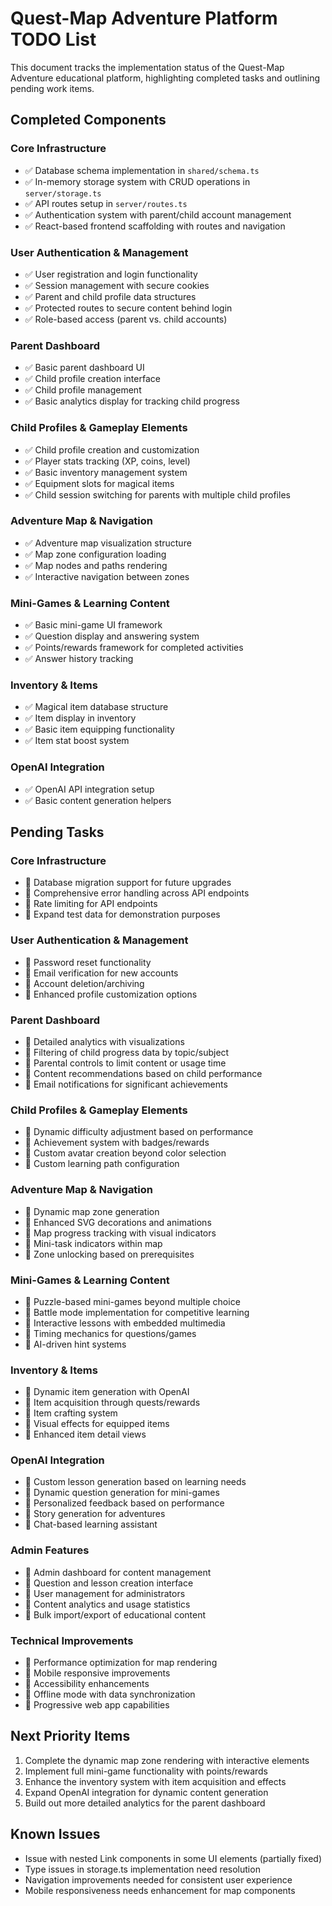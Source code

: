# Quest-Map Adventure Platform TODO List

This document tracks the implementation status of the Quest-Map Adventure educational platform, highlighting completed tasks and outlining pending work items.

## Completed Components

### Core Infrastructure
- ✅ Database schema implementation in `shared/schema.ts`
- ✅ In-memory storage system with CRUD operations in `server/storage.ts`
- ✅ API routes setup in `server/routes.ts`
- ✅ Authentication system with parent/child account management
- ✅ React-based frontend scaffolding with routes and navigation

### User Authentication & Management
- ✅ User registration and login functionality
- ✅ Session management with secure cookies
- ✅ Parent and child profile data structures
- ✅ Protected routes to secure content behind login
- ✅ Role-based access (parent vs. child accounts)

### Parent Dashboard
- ✅ Basic parent dashboard UI
- ✅ Child profile creation interface
- ✅ Child profile management
- ✅ Basic analytics display for tracking child progress

### Child Profiles & Gameplay Elements
- ✅ Child profile creation and customization
- ✅ Player stats tracking (XP, coins, level)
- ✅ Basic inventory management system
- ✅ Equipment slots for magical items
- ✅ Child session switching for parents with multiple child profiles

### Adventure Map & Navigation
- ✅ Adventure map visualization structure
- ✅ Map zone configuration loading
- ✅ Map nodes and paths rendering
- ✅ Interactive navigation between zones

### Mini-Games & Learning Content
- ✅ Basic mini-game UI framework
- ✅ Question display and answering system
- ✅ Points/rewards framework for completed activities
- ✅ Answer history tracking

### Inventory & Items
- ✅ Magical item database structure
- ✅ Item display in inventory
- ✅ Basic item equipping functionality
- ✅ Item stat boost system

### OpenAI Integration
- ✅ OpenAI API integration setup
- ✅ Basic content generation helpers

## Pending Tasks

### Core Infrastructure
- 🔲 Database migration support for future upgrades
- 🔲 Comprehensive error handling across API endpoints
- 🔲 Rate limiting for API endpoints
- 🔲 Expand test data for demonstration purposes

### User Authentication & Management
- 🔲 Password reset functionality
- 🔲 Email verification for new accounts
- 🔲 Account deletion/archiving
- 🔲 Enhanced profile customization options

### Parent Dashboard
- 🔲 Detailed analytics with visualizations
- 🔲 Filtering of child progress data by topic/subject
- 🔲 Parental controls to limit content or usage time
- 🔲 Content recommendations based on child performance
- 🔲 Email notifications for significant achievements

### Child Profiles & Gameplay Elements
- 🔲 Dynamic difficulty adjustment based on performance
- 🔲 Achievement system with badges/rewards
- 🔲 Custom avatar creation beyond color selection
- 🔲 Custom learning path configuration

### Adventure Map & Navigation
- 🔲 Dynamic map zone generation
- 🔲 Enhanced SVG decorations and animations
- 🔲 Map progress tracking with visual indicators
- 🔲 Mini-task indicators within map
- 🔲 Zone unlocking based on prerequisites

### Mini-Games & Learning Content
- 🔲 Puzzle-based mini-games beyond multiple choice
- 🔲 Battle mode implementation for competitive learning
- 🔲 Interactive lessons with embedded multimedia
- 🔲 Timing mechanics for questions/games
- 🔲 AI-driven hint systems

### Inventory & Items
- 🔲 Dynamic item generation with OpenAI
- 🔲 Item acquisition through quests/rewards
- 🔲 Item crafting system
- 🔲 Visual effects for equipped items
- 🔲 Enhanced item detail views

### OpenAI Integration
- 🔲 Custom lesson generation based on learning needs
- 🔲 Dynamic question generation for mini-games
- 🔲 Personalized feedback based on performance
- 🔲 Story generation for adventures
- 🔲 Chat-based learning assistant

### Admin Features
- 🔲 Admin dashboard for content management
- 🔲 Question and lesson creation interface
- 🔲 User management for administrators
- 🔲 Content analytics and usage statistics
- 🔲 Bulk import/export of educational content

### Technical Improvements
- 🔲 Performance optimization for map rendering
- 🔲 Mobile responsive improvements
- 🔲 Accessibility enhancements
- 🔲 Offline mode with data synchronization
- 🔲 Progressive web app capabilities

## Next Priority Items

1. Complete the dynamic map zone rendering with interactive elements
2. Implement full mini-game functionality with points/rewards
3. Enhance the inventory system with item acquisition and effects
4. Expand OpenAI integration for dynamic content generation
5. Build out more detailed analytics for the parent dashboard

## Known Issues

- Issue with nested Link components in some UI elements (partially fixed)
- Type issues in storage.ts implementation need resolution
- Navigation improvements needed for consistent user experience
- Mobile responsiveness needs enhancement for map components
